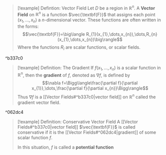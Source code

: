 >[!example] Defintion: Vector Field
>Let $D$ be a region in $\mathbb{R}^n$. A **Vector Field** on $\mathbb{R}^n$ is a function $\vec{\textbf{F}}$ that assigns each point $(x_{1},\dots,x_{n})$ a $n$-dimensional vector. These functions are often written in the forms:
>$$\vec{\textbf{F}}=\big\langle R_{1}(x_{1},\dots,x_{n}),\dots,R_{n}(x_{1},\dots,x_{n})\big\rangle$$
>Where the functions $R_i$ are scalar functions, or scalar fields.

^b337c0

>[!example] Definition: The Gradient
>If $f(x_{1},\dots,x_{n})$ is a scalar function in $\mathbb{R}^n$, then the **gradient** of $f$, denoted as $\nabla f$, is defined by
>$$\nabla f=\Bigg\langle\frac{\partial f}{\partial x_{1}},\dots,\frac{\partial f}{\partial x_{n}}\Bigg\rangle$$
>Thus $\nabla f$ is a [[Vector Fields#^b337c0|vector field]] on $\mathbb{R}^n$ called the gradient vector field. 

^062dc4

>[!example] Definition: Conservative Vector Field
>A [[Vector Fields#^b337c0|vector field]] $\vec{\textbf{F}}$ is called conservative if it is the [[Vector Fields#^062dc4|gradient]] of some scalar function $f$.
> 
>In this situation, $f$ is called a **potential function** 